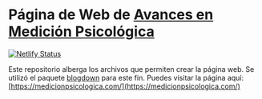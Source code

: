 # Página de Web de [Avances en Medición Psicológica](https://medicionpsicologica.com/)

[![Netlify Status](https://api.netlify.com/api/v1/badges/e3a462b7-6b25-447c-a85d-525999a542ce/deploy-status)](https://app.netlify.com/sites/medicionpsicologica/deploys)

Este repositorio alberga los archivos que permiten crear la página web. Se utilizó el paquete [blogdown](https://bookdown.org/yihui/blogdown/) para este fin.
Puedes visitar la página aquí: [https://medicionpsicologica.com/](https://medicionpsicologica.com/)
